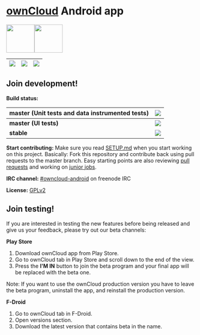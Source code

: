 # [ownCloud](https://owncloud.org) Android app

<a href="https://play.google.com/store/apps/details?id=com.owncloud.android"><img src="https://play.google.com/intl/en_us/badges/images/generic/en_badge_web_generic.png" height="75"></a><a href="https://f-droid.org/packages/com.owncloud.android/"><img src="https://fdroid.gitlab.io/artwork/badge/get-it-on.png" height="75"></a>

| <img src="docs_resources/filelist_device.png"> | <img src="docs_resources/photos_device.png"> | <img src="docs_resources/share_device.png"> |
| ---------------------------------------------- | -------------------------------------------- | ------------------------------------------- |

## Join development!

**Build status:** <br>

|master (Unit tests and data instrumented tests)| ![](https://app.bitrise.io/app/7c4fbbdb2c1c0a20/status.svg?token=t2kBlsAf8d8yZftuohQnTw&branch=master)|
| :----- | :------ |
|**master (UI tests)**| ![](https://app.bitrise.io/app/a2a0b888408d15d8/status.svg?token=6Fz1YAJL944eJLwmmbkQ9A&branch=master)|
|**stable**| ![](https://app.bitrise.io/app/a2a0b888408d15d8/status.svg?token=6Fz1YAJL944eJLwmmbkQ9A&branch=stable)|

**Start contributing:** Make sure you read [SETUP.md](https://github.com/owncloud/android/blob/master/SETUP.md) when you start working on this project. Basically: Fork this repository and contribute back using pull requests to the master branch.
Easy starting points are also reviewing [pull requests](https://github.com/owncloud/android/pulls) and working on [junior jobs](https://github.com/owncloud/android/issues?q=is%3Aopen+is%3Aissue+label%3A%22Junior+Job%22).

**IRC channel:** [#owncloud-android](https://webchat.freenode.net/?channels=owncloud-android) on freenode IRC

**License:** [GPLv2](https://github.com/owncloud/android/blob/master/LICENSE.txt)

## Join testing!

If you are interested in testing the new features before being released and give us your feedback, please try out our beta channels:

**Play Store**

1. Download ownCloud app from Play Store.
2. Go to ownCloud tab in Play Store and scroll down to the end of the view.
3. Press the **I'M IN** button to join the beta program and your final app will be replaced with the beta one.

Note: If you want to use the ownCloud production version you have to leave the beta program, uninstall the app, and reinstall the production version.

**F-Droid**

1. Go to ownCloud tab in F-Droid.
2. Open versions section.
3. Download the latest version that contains beta in the name.
